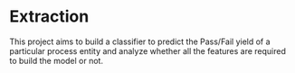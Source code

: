 # Extraction
This project aims to build a classifier to predict the Pass/Fail yield of a particular process entity and analyze whether all the features are required to build the model or not.
